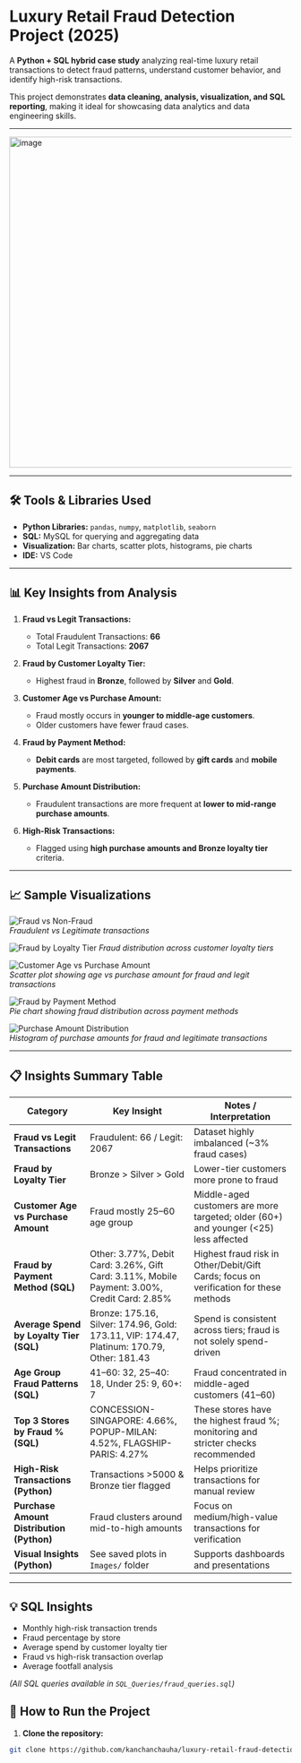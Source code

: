 # Luxury Retail Fraud Detection Project (2025)

A **Python + SQL hybrid case study** analyzing real-time luxury retail transactions to detect fraud patterns, understand customer behavior, and identify high-risk transactions.  

This project demonstrates **data cleaning, analysis, visualization, and SQL reporting**, making it ideal for showcasing data analytics and data engineering skills.

---
<img width="656" height="591" alt="image" src="https://github.com/user-attachments/assets/fa5f9ced-a92d-46ac-ba29-8f1e1ff51d0a" />


---

## 🛠 Tools & Libraries Used

- **Python Libraries:** `pandas`, `numpy`, `matplotlib`, `seaborn`  
- **SQL:** MySQL for querying and aggregating data  
- **Visualization:** Bar charts, scatter plots, histograms, pie charts  
- **IDE:** VS Code  

---

## 📊 Key Insights from Analysis

1. **Fraud vs Legit Transactions:**  
   - Total Fraudulent Transactions: **66**  
   - Total Legit Transactions: **2067**  

2. **Fraud by Customer Loyalty Tier:**  
   - Highest fraud in **Bronze**, followed by **Silver** and **Gold**.  

3. **Customer Age vs Purchase Amount:**  
   - Fraud mostly occurs in **younger to middle-age customers**.  
   - Older customers have fewer fraud cases.  

4. **Fraud by Payment Method:**  
   - **Debit cards** are most targeted, followed by **gift cards** and **mobile payments**.  

5. **Purchase Amount Distribution:**  
   - Fraudulent transactions are more frequent at **lower to mid-range purchase amounts**.  

6. **High-Risk Transactions:**  
   - Flagged using **high purchase amounts and Bronze loyalty tier** criteria.  

---

## 📈 Sample Visualizations

![Fraud vs Non-Fraud](Images/fraud_vs_nonfraud.png)  
*Fraudulent vs Legitimate transactions*

![Fraud by Loyalty Tier](Images/Fraud%20Count%20by%20Loyalty%20Tier.png)
*Fraud distribution across customer loyalty tiers*

![Customer Age vs Purchase Amount](Images/Customer%20Age%20vs%20Purchase%20Amount%20%28Fraud%20vs%20Legit%29.png)  
*Scatter plot showing age vs purchase amount for fraud and legit transactions*

![Fraud by Payment Method](Images/Fraud%20by%20Payment%20Method.png)  
*Pie chart showing fraud distribution across payment methods*

![Purchase Amount Distribution](Images/Purchase%20Amount%20Distribution%20by%20Fraud%20Flag.png)  
*Histogram of purchase amounts for fraud and legitimate transactions*


---

## 📋 Insights Summary Table

| Category | Key Insight | Notes / Interpretation |
|----------|------------|-----------------------|
| **Fraud vs Legit Transactions** | Fraudulent: 66 / Legit: 2067 | Dataset highly imbalanced (~3% fraud cases) |
| **Fraud by Loyalty Tier** | Bronze > Silver > Gold | Lower-tier customers more prone to fraud |
| **Customer Age vs Purchase Amount** | Fraud mostly 25–60 age group | Middle-aged customers are more targeted; older (60+) and younger (<25) less affected |
| **Fraud by Payment Method (SQL)** | Other: 3.77%, Debit Card: 3.26%, Gift Card: 3.11%, Mobile Payment: 3.00%, Credit Card: 2.85% | Highest fraud risk in Other/Debit/Gift Cards; focus on verification for these methods |
| **Average Spend by Loyalty Tier (SQL)** | Bronze: 175.16, Silver: 174.96, Gold: 173.11, VIP: 174.47, Platinum: 170.79, Other: 181.43 | Spend is consistent across tiers; fraud is not solely spend-driven |
| **Age Group Fraud Patterns (SQL)** | 41–60: 32, 25–40: 18, Under 25: 9, 60+: 7 | Fraud concentrated in middle-aged customers (41–60) |
| **Top 3 Stores by Fraud % (SQL)** | CONCESSION-SINGAPORE: 4.66%, POPUP-MILAN: 4.52%, FLAGSHIP-PARIS: 4.27% | These stores have the highest fraud %; monitoring and stricter checks recommended |
| **High-Risk Transactions (Python)** | Transactions >5000 & Bronze tier flagged | Helps prioritize transactions for manual review |
| **Purchase Amount Distribution (Python)** | Fraud clusters around mid-to-high amounts | Focus on medium/high-value transactions for verification |
| **Visual Insights (Python)** | See saved plots in `Images/` folder | Supports dashboards and presentations |

---

## 💡 SQL Insights

- Monthly high-risk transaction trends  
- Fraud percentage by store  
- Average spend by customer loyalty tier  
- Fraud vs high-risk transaction overlap  
- Average footfall analysis  

*(All SQL queries available in `SQL_Queries/fraud_queries.sql`)*


## 🚀 How to Run the Project

1. **Clone the repository:**

```bash
git clone https://github.com/kanchanchauha/luxury-retail-fraud-detection.git
